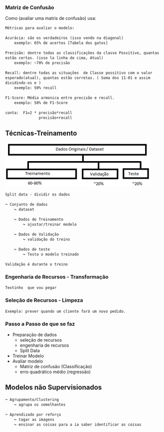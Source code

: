 ### Matriz de Confusão
Como (avaliar uma matris de confusão) usa:   
~~~
Métricas para avaliar o modelo:

Acurácia: são os verdadeiros (isso vendo na diagonal)
    exemplo: 65% de acertos [Tabela dos gatos]

Precisão: dentre todas as classificações da classe Possitivo, quantas estão certas. (isso la linha de cima, Atual)
    exemplo: ~70% de precisão

Recall: dentre todas as situações  de Classe possitivo com o valor esperado(atual), quantas estão corretas. ( Soma dos 11-01 e assim dividindo-os e )
    exemplo: 50% recall

F1-Score: Média armonica entre precisão e recall.
    exemplo: 58% de F1-Score

conta:  F1=2 * precisão*recall
               precisão+recall
~~~

## Técnicas-Treinamento

<img src="IMGS/dataset.png">    

~~~
Split data - dividir os dados

➞ Conjunto de dados
    ↪ dataset

    ↪ Dados de Treinamento
        ↪ ajustar/treinar modelo

    ↪ Dados de Validação
        ↪ validação do treino
    
    ↪ Dados de teste
        ↪ Testa o modelo treinado

Validação é durante o treino
~~~

### Engenharia de Recursos - Transformação

~~~
Textinho  que vou pegar
~~~

### Seleção de Recursos - Limpeza

~~~
Exemplo: prever quando um cliente fará um novo pedido.
~~~

### Passo a Passo de que se faz

 - Preparação de dados
    - seleção de recursos
    - engenharia de recursos
    - Split Data
 - Treinar Modelo
 - Avaliar modelo
    - Matriz de confusão (Classificação)
    - erro quadrático médio (regressão)

## Modelos não Supervisionados

~~~
➞ Agrupamento/Clustering
    ↪ agrupa os semelhantes

➞ Aprendizado por reforço
    ↪ tagar as imagens
    ↪ ensinar as coisas para a ia saber identificar as coisas
~~~